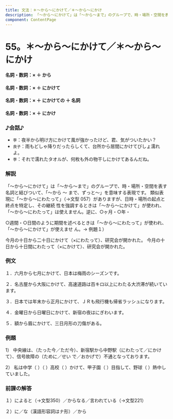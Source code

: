 ```yaml
---
title: 文法：＊～から～にかけて／＊～から～にかけ
description: 「～から～にかけて」は「～から～まで」のグループで、時・場所・空間を表す名詞と結びついて、「～から ～ まで、ずっと～」を意味する表現です。
component: ContentPage
---
```



# 55。＊～から～にかけて／＊～から～にかけ
#### 名詞・数詞：× ＋ から  
#### 名詞・数詞：× ＋ にかけて  
#### 名詞・数詞：× ＋ にかけての ＋ 名詞
#### 名詞・数詞：× ＋ にかけ  
### ♪会話♪
- `李`：夜半から明け方にかけて風が強かったけど、君、気がついたかい？
- `良子`：雨もどしゃ降りだったらしくて、台所から居間にかけてびしょ濡れよ。
- `李`：それで濡れたタオルが、何枚も外の物干しにかけてあるんだね。
### 解説
「～から～にかけて」は「～から～まで」のグループで、時・場所・空間を表す名詞と結びついて、「～から ～ まで、ずっと～」を意味する表現です。
類似表現に「～から～にわたって」（→文型 057）がありますが、日時・場所の起点と終点を特定し、その継続 性を強調するときは「～から～にかけて」が使われ、「～から～にわたって」は使えません。逆に、○ヶ月・○年・

○週間・○日間のように期間を述べるときは「～から～にわたって」が使われ、「～から～にかけて」が使えませ ん。→ 例題１）

今月の十日から二十日にかけて（×にわたって）、研究会が開かれた。 今月の十日から十日間にわたって（×にかけて）、研究会が開かれた。
### 例文
１．六月から七月にかけて、日本は梅雨のシーズンです。

２．名古屋から大阪にかけて、高速道路は百キロ以上にわたる大渋滞が続いています。

３．日本では年末から正月にかけて、ＪＲも飛行機も帰省ラッシュになります。

４．金曜日から日曜日にかけて、新宿の夜はにぎわいます。

５．額から眉にかけて、三日月形の刀傷がある。
### 例題
1） 中央線は、（たった今／ただ今）、新宿駅から中野駅（にわたって／にかけて）、信号故障の（ために／せい で／おかげで）不通となっております。

2） 私は中学（ ）（ ）高校（ ）かけて、甲子園（ ）目指して、野球（ ）熱中していました。
### 前課の解答
１）によると（→文型350）／からなる／言われている（→文型221）

２）に／な（漢語形容詞はナ形）／から
